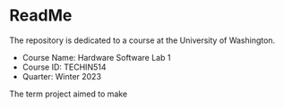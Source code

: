 # ReadMe
The repository is dedicated to a course at the University of Washington.
* Course Name: Hardware Software Lab 1
* Course ID: TECHIN514
* Quarter: Winter 2023

The term project aimed to make